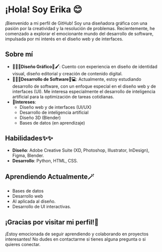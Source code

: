 # ¡Hola!  Soy Erika 😊

¡Bienvenido a mi perfil de GitHub! Soy una diseñadora gráfica con una pasión por la creatividad y la resolución de problemas. Recientemente, he comenzado a explorar el emocionante mundo del desarrollo de software, impulsada por mi interés en el diseño web y de interfaces.

## Sobre mí

* **👩🏻‍🎨Diseño Gráfico🎨🖌️**: Cuento con experiencia en diseño de identidad visual, diseño editorial y creación de contenido digital.
* **👩🏻‍💻Desarrollo de Software📔💻**: Actualmente, estoy estudiando desarrollo de software, con un enfoque especial en el diseño web y de interfaces (UI). Me interesa especialmente el desarrollo de inteligencia artificial para la optimización de tareas cotidianas.
* **🎯Intereses**:
    * Diseño web y de interfaces (UI/UX)
    * Desarrollo de inteligencia artificial
    * Diseño 3D (Blender)
    * Bases de datos (en aprendizaje)

## Habilidades✨✨

* **Diseño**: Adobe Creative Suite (XD, Photoshop, Illustrator, InDesign), Figma, Blender.
* **Desarrollo**: Python, HTML, CSS.

## Aprendiendo Actualmente🪄

* Bases de datos
* Desarrollo web
* AI aplicada al diseño.
* Desarrollo de UI interactivas.


## ¡Gracias por visitar mi perfil!🤗

¡Estoy emocionada de seguir aprendiendo y colaborando en proyectos interesantes! No dudes en contactarme si tienes alguna pregunta o si quieres conectar.


